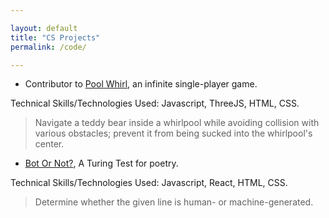 ```yaml
---

layout: default
title: "CS Projects"
permalink: /code/

---
```


* Contributor to [Pool Whirl](https://nsalilonu.github.io/PoolWhirl/), an infinite single-player game. 

Technical Skills/Technologies Used: Javascript, ThreeJS, HTML, CSS.

> Navigate a teddy bear inside a whirlpool while avoiding collision with various obstacles; prevent it from being sucked into the whirlpool's center.  

* [Bot Or Not?](https://admeliora.github.io/BotOrNot/), A Turing Test for poetry. 

Technical Skills/Technologies Used: Javascript, React, HTML, CSS.

> Determine whether the given line is human- or machine-generated. 
